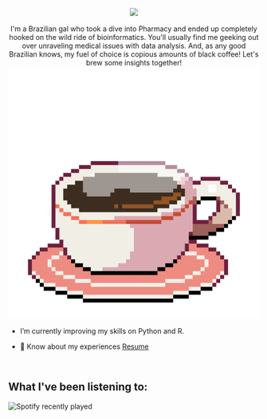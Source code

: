
<p align="center">
<img src="https://capsule-render.vercel.app/api?text=Hey,%20I'm%20Beatriz!&animation=fadeIn&type=waving&color=gradient&height-100"/> 
 </p>



</a>

<p align="center">I'm a Brazilian gal who took a dive into Pharmacy and ended up completely hooked on the wild ride of bioinformatics. You'll usually find me geeking out over unraveling medical issues with data analysis. And, as any good Brazilian knows, my fuel of choice is copious amounts of black coffee! Let's brew some insights together! <img src="images/coffee.gif"/></p> 


- I’m currently improving my skills on Python and R.

- 📄 Know about my experiences <a href="colocarlinkdoresume" target="blank">Resume</a>
<br/>

## What I've been listening to:

![Spotify recently played](https://spotify-recently-played-readme.vercel.app/api?user=biabergamo)


